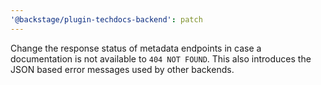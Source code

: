 ```yaml
---
'@backstage/plugin-techdocs-backend': patch
---
```


Change the response status of metadata endpoints in case a documentation is not
available to `404 NOT FOUND`. This also introduces the JSON based error messages
used by other backends.
